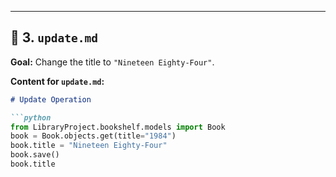 
---

## 📝 3. `update.md`
**Goal:** Change the title to `"Nineteen Eighty-Four"`.

**Content for `update.md`:**
```markdown
# Update Operation

```python
from LibraryProject.bookshelf.models import Book
book = Book.objects.get(title="1984")
book.title = "Nineteen Eighty-Four"
book.save()
book.title
